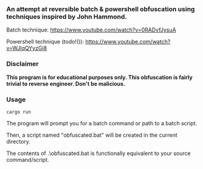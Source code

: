 ### An attempt at reversible batch & powershell obfuscation using techniques inspired by John Hammond.<br>

Batch technique: https://www.youtube.com/watch?v=0RADvfJysuA<br>

Powershell technique (todo!()): https://www.youtube.com/watch?v=WJlqQYyzGi8<br>

### Disclaimer

**This program is for educational purposes only. This obfuscation is fairly trivial to reverse engineer. Don't be malicious.**<br>

### Usage<br>

`cargo run`<br>

The program will prompt you for a batch command or path to a batch script.<br>

Then, a script named "obfuscated.bat" will be created in the current directory.<br>

The contents of .\obfuscated.bat is functionally equivalent to your source command/script.